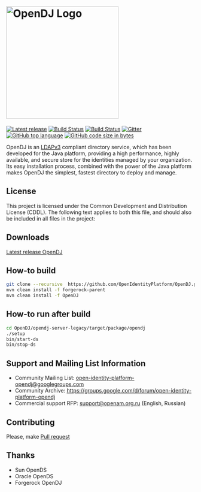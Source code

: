 # <img alt="OpenDJ Logo" src="https://github.com/OpenIdentityPlatform/OpenDJ/raw/master/logo.png" width="300"/>
[![Latest release](https://img.shields.io/github/release/OpenIdentityPlatform/OpenDJ.svg)](https://github.com/OpenIdentityPlatform/OpenDJ/releases/latest)
[![Build Status](https://travis-ci.org/OpenIdentityPlatform/OpenDJ.svg)](https://travis-ci.org/OpenIdentityPlatform/OpenDJ)
[![Build Status](https://img.shields.io/badge/license-CDDL-blue.svg)](https://github.com/OpenIdentityPlatform/OpenDJ/blob/master/legal-notices/CDDLv1_0.txt)
[![Gitter](https://img.shields.io/gitter/room/nwjs/nw.js.svg)](http://gitter.im/OpenIdentityPlatform)
[![GitHub top language](https://img.shields.io/github/languages/top/OpenIdentityPlatform/OpenDJ.svg)](https://github.com/OpenIdentityPlatform/OpenDJ)
[![GitHub code size in bytes](https://img.shields.io/github/languages/code-size/OpenIdentityPlatform/OpenDJ.svg)](https://github.com/OpenIdentityPlatform/OpenDJ)

OpenDJ is an [LDAPv3](http://tools.ietf.org/html/rfc4510) compliant directory service, which has been developed 
for the Java platform, providing a high performance, highly available, and secure store for the identities managed 
by your organization. Its easy installation process, combined with the power of the Java platform makes OpenDJ
the simplest, fastest directory to deploy and manage.

## License
This project is licensed under the Common Development and Distribution License (CDDL). The following text applies to 
both this file, and should also be included in all files in the project:

## Downloads
[Latest release OpenDJ](https://github.com/OpenIdentityPlatform/OpenDJ/releases/latest)

## How-to build
```bash
git clone --recursive  https://github.com/OpenIdentityPlatform/OpenDJ.git
mvn clean install -f forgerock-parent
mvn clean install -f OpenDJ
```

## How-to run after build
```bash
cd OpenDJ/opendj-server-legacy/target/package/opendj
./setup
bin/start-ds
bin/stop-ds
```

## Support and Mailing List Information
* Community Mailing List: open-identity-platform-opendj@googlegroups.com
* Community Archive: https://groups.google.com/d/forum/open-identity-platform-opendj
* Commercial support RFP: support@openam.org.ru (English, Russian)

## Contributing
Please, make [Pull request](https://github.com/OpenIdentityPlatform/OpenDJ/pulls)

## Thanks
* Sun OpenDS
* Oracle OpenDS
* Forgerock OpenDJ
